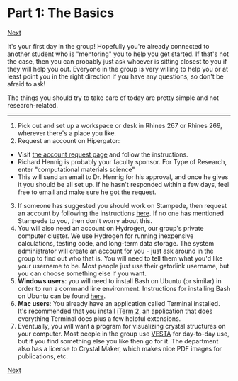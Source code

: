 # Part 1: The Basics
[Next](https://github.com/henniggroup/Getting-Started/blob/master/objectives/Part_2.md)

It's your first day in the group! Hopefully you're already connected to another student who is "mentoring" you to help you get started. If that's not the case, then you can probably just ask whoever is sitting closest to you if they will help you out. Everyone in the group is very willing to help you or at least point you in the right direction if you have any questions, so don't be afraid to ask!

The things you should try to take care of today are pretty simple and not research-related.

----------------

1. Pick out and set up a workspace or desk in Rhines 267 or Rhines 269, wherever there's a place you like.
2. Request an account on Hipergator:
  * Visit [the account request page](https://www.rc.ufl.edu/access/hipergator/account-request/) and follow the instructions.
  * Richard Hennig is probably your faculty sponsor. For Type of Research, enter "computational materials science"
  * This will send an email to Dr. Hennig for his approval, and once he gives it you should be all set up. If he hasn't responded within a few days, feel free to email and make sure he got the request.
3. If someone has suggested you should work on Stampede, then request an account by following the instructions [here](https://portal.tacc.utexas.edu/account-request). If no one has mentioned Stampede to you, then don't worry about this.
4. You will also need an account on Hydrogen, our group's private computer cluster. We use Hydrogen for running inexpensive calculations, testing code, and long-term data storage. The system administrator will create an account for you - just ask around in the group to find out who that is. You will need to tell them what you'd like your username to be. Most people just use their gatorlink username, but you can choose something else if you want.
5. **Windows users**: you will need to install Bash on Ubuntu (or similar) in order to run a command line environment. Instructions for installing Bash on Ubuntu can be found [here](https://msdn.microsoft.com/en-us/commandline/wsl/install_guide).
6. **Mac users**: You already have an application called Terminal installed. It's recommended that you install [iTerm 2](https://www.iterm2.com/), an application that does everything Terminal does plus a few helpful extensions.
7. Eventually, you will want a program for visualizing crystal structures on your computer. Most people in the group use [VESTA](http://jp-minerals.org/vesta/en/download.html) for day-to-day use, but if you find something else you like then go for it. The department also has a license to Crystal Maker, which makes nice PDF images for publications, etc.

[Next](https://github.com/henniggroup/Getting-Started/blob/master/objectives/Part_2.md)
